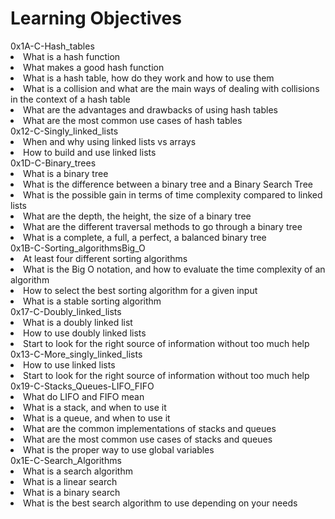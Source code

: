 <h1>Learning Objectives</h1>
0x1A-C-Hash_tables<li>What is a hash function</li>
<li>What makes a good hash function</li>
<li>What is a hash table, how do they work and how to use them</li>
<li>What is a collision and what are the main ways of dealing with collisions in the context of a hash table</li>
<li>What are the advantages and drawbacks of using hash tables</li>
<li>What are the most common use cases of hash tables</li>
0x12-C-Singly_linked_lists<li>When and why using linked lists vs arrays</li>
<li>How to build and use linked lists</li>
0x1D-C-Binary_trees<li>What is a binary tree</li>
<li>What is the difference between a binary tree and a Binary Search Tree</li>
<li>What is the possible gain in terms of time complexity compared to linked lists</li>
<li>What are the depth, the height, the size of a binary tree</li>
<li>What are the different traversal methods to go through a binary tree</li>
<li>What is a complete, a full, a perfect, a balanced binary tree</li>
0x1B-C-Sorting_algorithmsBig_O<li>At least four different sorting algorithms</li>
<li>What is the Big O notation, and how to evaluate the time complexity of an algorithm</li>
<li>How to select the best sorting algorithm for a given input</li>
<li>What is a stable sorting algorithm</li>
0x17-C-Doubly_linked_lists<li>What is a doubly linked list</li>
<li>How to use doubly linked lists</li>
<li>Start to look for the right source of information without too much help</li>
0x13-C-More_singly_linked_lists<li>How to use linked lists</li>
<li>Start to look for the right source of information without too much help</li>
0x19-C-Stacks_Queues-LIFO_FIFO<li>What do LIFO and FIFO mean</li>
<li>What is a stack, and when to use it</li>
<li>What is a queue, and when to use it</li>
<li>What are the common implementations of stacks and queues</li>
<li>What are the most common use cases of stacks and queues</li>
<li>What is the proper way to use global variables</li>
0x1E-C-Search_Algorithms<li>What is a search algorithm</li>
<li>What is a linear search</li>
<li>What is a binary search</li>
<li>What is the best search algorithm to use depending on your needs</li>
